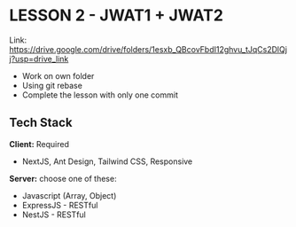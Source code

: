 
# LESSON 2 - JWAT1 + JWAT2

Link: https://drive.google.com/drive/folders/1esxb_QBcovFbdI12ghvu_tJqCs2DlQjj?usp=drive_link
- Work on own folder
- Using git rebase
- Complete the lesson with only one commit



## Tech Stack

**Client:** Required  
- NextJS, Ant Design, Tailwind CSS, Responsive

**Server:** choose one of these: 
- Javascript (Array, Object)
- ExpressJS - RESTful
- NestJS - RESTful
